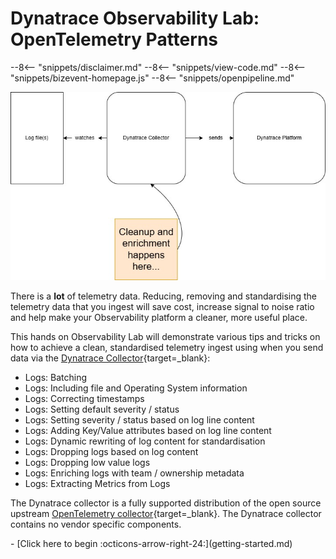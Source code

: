 # Dynatrace Observability Lab: OpenTelemetry Patterns

--8<-- "snippets/disclaimer.md"
--8<-- "snippets/view-code.md"
--8<-- "snippets/bizevent-homepage.js"
--8<-- "snippets/openpipeline.md"

![scenario architecture](images/demo-opentelemetry-patterns-architecture.jpg)

There is a **lot** of telemetry data. Reducing, removing and standardising the telemetry data that you ingest will save cost, increase signal to noise ratio and help make your Observability platform a cleaner, more useful place.

This hands on Observability Lab will demonstrate various tips and tricks on how to achieve a clean, standardised telemetry ingest using when you send data via the [Dynatrace Collector](https://docs.dynatrace.com/docs/ingest-from/opentelemetry/collector){target=_blank}:

* Logs: Batching
* Logs: Including file and Operating System information
* Logs: Correcting timestamps
* Logs: Setting default severity / status
* Logs: Setting severity / status based on log line content
* Logs: Adding Key/Value attributes based on log line content
* Logs: Dynamic rewriting of log content for standardisation
* Logs: Dropping logs based on log content
* Logs: Dropping low value logs
* Logs: Enriching logs with team / ownership metadata
* Logs: Extracting Metrics from Logs

The Dynatrace collector is a fully supported distribution of the open source upstream [OpenTelemetry collector](https://opentelemetry.io/docs/collector/){target=_blank}. The Dynatrace collector contains no vendor specific components.

<div class="grid cards" markdown>
- [Click here to begin :octicons-arrow-right-24:](getting-started.md)
</div>
